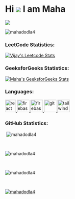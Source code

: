 # Hi ![](https://user-images.githubusercontent.com/18350557/176309783-0785949b-9127-417c-8b55-ab5a4333674e.gif) I am **Maha**

<!-- 
- 💬 Ask me about Technology
- 📫 How to reach me: <a href="https://www.linkedin.com/in/mahalakshmi-dodla" style="color: #0060B6; text-decoration: none;">Linkedin</a>
- ⚡ Fun fact: I'm currently studying Information Technology in B. Tech
 -->

<a href="https://www.github.com/mahadodla4" target="_blank" rel="noreferrer"><img
src="https://img.shields.io/github/followers/mahadodla4?logo=github&style=for-the-badge&color=0891b2&labelColor=1c1917" /></a>

<p align="left"> <img src="https://komarev.com/ghpvc/?username=mahadodla4&label=Profile%20views&color=0e75b6&style=flat" alt="mahadodla4" /> </p>

<!-- [![](https://leetcard.jacoblin.cool/maha_dodla?theme=dark)](https://leetcode.com/maha_dodla/) -->

<!--[![Maha's geeksForgeeks stats](https://geeks-for-geeks-stats-api-napiyo.vercel.app/?userName=mahadodla4)](https://auth.geeksforgeeks.org/user/mahadodla4)-->

<h3 align="left">LeetCode Statistics:</h3>

[![Vijay's Leetcode Stats](https://leetcard.jacoblin.cool/maha_dodla?ext=contest)](https://leetcode.com/maha_dodla/)

<h3 align="left"> GeeksforGeeks Statistics:</h3>

[![Maha's GeeksforGeeks Stats](https://geeks-for-geeks-stats-card.vercel.app/?username=maha_dodla)](https://auth.geeksforgeeks.org/user/maha_dodla)

<!-- <h3 align="left">CodeForces Statistics:</h3>

![CodeForces Stats](https://codeforces-readme-stats.vercel.app/api/card?username=mahadodla4) -->

<h3 align="left">Languages:</h3>
<p align="left">
<a href="https://reactjs.org/" target="_blank" rel="noreferrer">
<img src="https://upload.wikimedia.org/wikipedia/commons/thumb/1/18/ISO_C%2B%2B_Logo.svg/800px-ISO_C%2B%2B_Logo.svg.png" alt="react" width="35" height="40"/> </a></a> <a href="https://firebase.google.com/" target="_blank" rel="noreferrer"> <img src="https://cdn4.iconfinder.com/data/icons/logos-and-brands/512/267_Python_logo-512.png" alt="firebase" width="40" height="40"/> </a><a href="https://firebase.google.com/" target="_blank" rel="noreferrer"> <img src="https://upload.wikimedia.org/wikipedia/commons/thumb/9/99/Unofficial_JavaScript_logo_2.svg/2048px-Unofficial_JavaScript_logo_2.svg.png" alt="firebase" width="40" height="40"/> </a>  <a href="https://git-scm.com/" target="_blank" rel="noreferrer"> <img src="https://cdn-icons-png.flaticon.com/512/226/226777.png" alt="git" width="40" height="40"/> </a> <a href="https://tailwindcss.com/" target="_blank" rel="noreferrer"> <img src="https://icons-for-free.com/download-icon-development+logo+mysql+icon-1320184807686758112_512.png" alt="tailwind" width="40" height="40"/> </a> </p>
<!--
<h3 align="left">Frameworks and Tools:</h3>
<p align="left"> <a href="https://reactjs.org/" target="_blank" rel="noreferrer"> <img src="https://upload.wikimedia.org/wikipedia/commons/thumb/a/a7/React-icon.svg/2300px-React-icon.svg.png" alt="react" width="40" height="40"/> </a> <a href="https://firebase.google.com/" target="_blank" rel="noreferrer"> <img src="https://www.tutorialsteacher.com/Content/images/home/mongodb.svg" alt="firebase" width="40" height="40"/> </a> 
 <a href="https://firebase.google.com/" target="_blank" rel="noreferrer"> <img src="https://www.vectorlogo.zone/logos/firebase/firebase-icon.svg" alt="firebase" width="40" height="40"/> </a>  
  <a href="https://flutter.dev" target="_blank" rel="noreferrer"> <img src="https://wsofter.ru/wp-content/uploads/2017/12/node-express.png" alt="express" width="40" height="40"/> </a> <a href="https://git-scm.com/" target="_blank" rel="noreferrer"> <img src="https://img.icons8.com/nolan/512/github.png" alt="git" width="40" height="40"/> </a>  </a> <a href="https://tailwindcss.com/" target="_blank" rel="noreferrer"> <img src="https://seeklogo.com/images/N/nodejs-logo-FBE122E377-seeklogo.com.png" alt="tailwind" width="40" height="40"/> </a> </a>   </p> -->

<h3 align="left">GitHub Statistics:</h3>
<p>&nbsp;<img align="center" src="https://github-readme-stats.vercel.app/api?username=mahadodla4&show_icons=true&locale=en" alt="mahadodla4" /></p>
<br>
<p><img align="center" src="https://github-readme-streak-stats.herokuapp.com/?user=mahadodla4&" alt="mahadodla4" /></p>
<br>
<p><img align="center" src="https://github-readme-stats.vercel.app/api/top-langs?username=mahadodla4&show_icons=true&locale=en&layout=compact" alt="mahadodla4" /></p>
<br>
<p align="left"> <a href="https://github.com/ryo-ma/github-profile-trophy"><img src="https://github-profile-trophy.vercel.app/?username=mahadodla4" alt="mahadodla4" /></a> </p>
